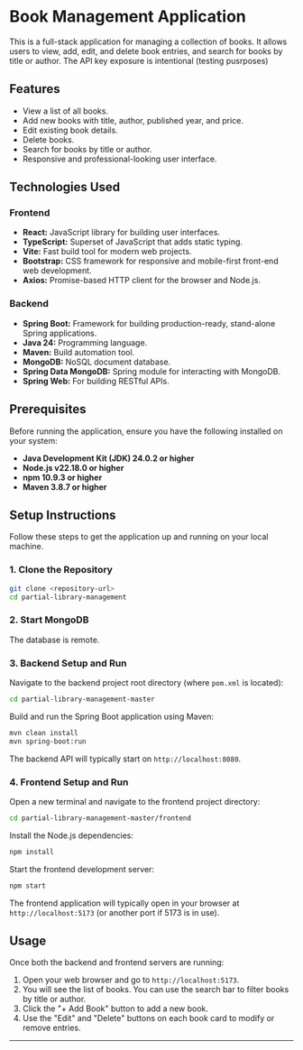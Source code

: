 # Book Management Application

This is a full-stack application for managing a collection of books. It allows users to view, add, edit, and delete book entries, and search for books by title or author.
The API key exposure is intentional (testing pusrposes)


## Features

*   View a list of all books.
*   Add new books with title, author, published year, and price.
*   Edit existing book details.
*   Delete books.
*   Search for books by title or author.
*   Responsive and professional-looking user interface.

## Technologies Used

### Frontend

*   **React:** JavaScript library for building user interfaces.
*   **TypeScript:** Superset of JavaScript that adds static typing.
*   **Vite:** Fast build tool for modern web projects.
*   **Bootstrap:** CSS framework for responsive and mobile-first front-end web development.
*   **Axios:** Promise-based HTTP client for the browser and Node.js.

### Backend

*   **Spring Boot:** Framework for building production-ready, stand-alone Spring applications.
*   **Java 24:** Programming language.
*   **Maven:** Build automation tool.
*   **MongoDB:** NoSQL document database.
*   **Spring Data MongoDB:** Spring module for interacting with MongoDB.
*   **Spring Web:** For building RESTful APIs.

## Prerequisites

Before running the application, ensure you have the following installed on your system:

*   **Java Development Kit (JDK) 24.0.2 or higher**
*   **Node.js v22.18.0 or higher**
*   **npm 10.9.3 or higher**
*   **Maven 3.8.7 or higher**

## Setup Instructions

Follow these steps to get the application up and running on your local machine.

### 1. Clone the Repository

```bash
git clone <repository-url>
cd partial-library-management
```

### 2. Start MongoDB

The database is remote.

### 3. Backend Setup and Run

Navigate to the backend project root directory (where `pom.xml` is located):

```bash
cd partial-library-management-master
```

Build and run the Spring Boot application using Maven:

```bash
mvn clean install
mvn spring-boot:run
```

The backend API will typically start on `http://localhost:8080`.

### 4. Frontend Setup and Run

Open a new terminal and navigate to the frontend project directory:

```bash
cd partial-library-management-master/frontend
```

Install the Node.js dependencies:

```bash
npm install
```

Start the frontend development server:

```bash
npm start
```

The frontend application will typically open in your browser at `http://localhost:5173` (or another port if 5173 is in use).

## Usage

Once both the backend and frontend servers are running:

1.  Open your web browser and go to `http://localhost:5173`.
2.  You will see the list of books. You can use the search bar to filter books by title or author.
3.  Click the "+ Add Book" button to add a new book.
4.  Use the "Edit" and "Delete" buttons on each book card to modify or remove entries.

---

